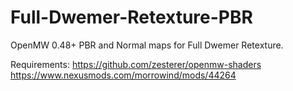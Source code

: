 # Full-Dwemer-Retexture-PBR
OpenMW 0.48+  PBR and Normal maps for Full Dwemer Retexture. 

Requirements:
https://github.com/zesterer/openmw-shaders
https://www.nexusmods.com/morrowind/mods/44264
